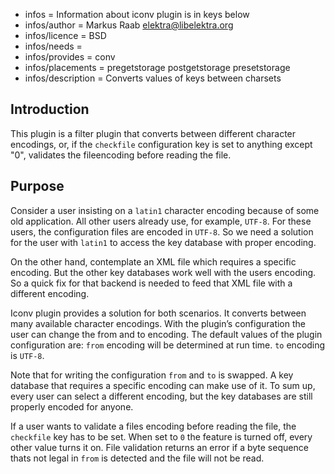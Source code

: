 - infos = Information about iconv plugin is in keys below
- infos/author = Markus Raab <elektra@libelektra.org>
- infos/licence = BSD
- infos/needs =
- infos/provides = conv
- infos/placements = pregetstorage postgetstorage presetstorage
- infos/description = Converts values of keys between charsets

## Introduction ##

This plugin is a filter plugin that converts between different character encodings, 
or, if the `checkfile` configuration key is set to anything except "0", validates 
the fileencoding before reading the file.

## Purpose ##

Consider a user insisting on a `latin1` character encoding because
of some old application. All other users already use, for example,
`UTF-8`. For these users, the configuration files are encoded in
`UTF-8`. So we need a solution for the user with `latin1` to access the
key database with proper encoding.

On the other hand, contemplate an XML file which requires a specific
encoding. But the other key databases work well with the users
encoding. So a quick fix for that backend is needed to feed that XML
file with a different encoding.

Iconv plugin provides a solution for both scenarios. It converts between
many available character encodings. With the plugin’s configuration
the user can change the from and to encoding.  The default values of the
plugin configuration are: `from` encoding will be determined at run time.
`to` encoding is `UTF-8`.

Note that for writing the configuration `from` and `to` is swapped. A
key database that requires a specific encoding can make use of it. To
sum up, every user can select a different encoding, but the key databases
are still properly encoded for anyone.

If a user wants to validate a files encoding before reading the file,
the `checkfile` key has to be set. When set to `0` the feature is turned
off, every other value turns it on. File validation returns an error if
a byte sequence thats not legal in `from` is detected and the file will
not be read.
